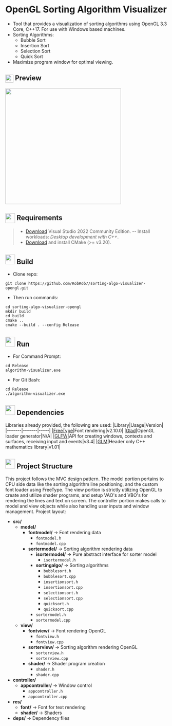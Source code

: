 # OpenGL Sorting Algorithm Visualizer
- Tool that provides a visualization of sorting algorithms using OpenGL 3.3 Core, C++17. For use with Windows based machines.
- Sorting Algorithms:
  - Bubble Sort
  - Insertion Sort
  - Selection Sort
  - Quick Sort
- Maximize program window for optimal viewing.

<h2>
<img src="https://em-content.zobj.net/source/microsoft-teams/400/bar-chart_1f4ca.png" height="25" align="center">
Preview
</h2>
<div style="display: flex;">
    <img src="./gif/quick_sort.gif" height="360"/>
</div>

<h2>
<img src="https://lh4.googleusercontent.com/proxy/4_Zan5D7FOYcviw14ecpCpx8Tvq-ii1DoLIe15O2eDy9INbz2mhP-27Z3HCWby3EaQned-UF-1n4zFzbkSEFt9p7sOQUnsX-q_GyjI4C1-bSIVXTG0z0dugD" height="30" align="center">
Requirements
</h2>

> - [Download](https://visualstudio.microsoft.com/vs/community/) Visual Studio 2022 Community Edition.
> -- Install workloads: *Desktop development with C++*.
> - [Download](https://cmake.org/download/) and install CMake (>= v3.20).

<h2>
<img src="https://em-content.zobj.net/source/microsoft-teams/337/hammer-and-wrench_1f6e0-fe0f.png" height="30",align = "center">
Build
</h2>

- Clone repo:
```
git clone https://github.com/RobRob7/sorting-algo-visualizer-opengl.git
```
- Then run commands:
```
cd sorting-algo-visualizer-opengl
mkdir build
cd build
cmake ..
cmake --build . --config Release
```
<h2>
<img src="https://cdn-icons-png.freepik.com/512/8964/8964273.png" height="30",align = "center">
Run
</h2>

- For Command Prompt:

```
cd Release
algorithm-visualizer.exe
```
- For Git Bash:
```
cd Release
./algorithm-visualizer.exe
```


<h2>
<img src="https://em-content.zobj.net/source/microsoft-3D-fluent/406/package_1f4e6.png" height="30",align = "center">
Dependencies
</h2>

Libraries already provided, the following are used:
|Library|Usage|Version|
|-------|-------|-----|
|[FreeType](https://freetype.org/download.html)|Font rendering|v2.10.0|
|[Glad](https://glad.dav1d.de/)|OpenGL loader generator|N/A|
|[GLFW](https://www.glfw.org/download.html)|API for creating windows, contexts and surfaces, receiving input and events|v3.4|
|[GLM](https://github.com/g-truc/glm/releases/tag/1.0.1)|Header only C++ mathematics library|v1.01|


<h2>
<img src="https://www.traptct.com/wp-content/uploads/2020/04/file-folder-png-1.png" height="30",align = "center">
Project Structure
</h2>

This project follows the MVC design pattern. The model portion pertains to CPU side data like the sorting algorithm line positioning, and the custom font loader using FreeType. The view portion is strictly utilizing OpenGL to create and utilize shader programs, and setup VAO's and VBO's for rendering the lines and text on screen. The controller portion makes calls to model and view objects while also handling user inputs and window management. Project layout:
- **src/**
  - **model/**
    - **fontmodel/** → Font rendering data
        - `fontmodel.h`
        - `fontmodel.cpp`
    - **sortermodel/** → Sorting algorithm rendering data
        - **isortermodel/** → Pure abstract interface for sorter model
          - `isortermodel.h`
        - **sortingalgo/** → Sorting algorithms
          - `bubblesort.h`
          - `bubblesort.cpp`
          - `insertionsort.h`
          - `insertionsort.cpp`
          - `selectionsort.h`
          - `selectionsort.cpp`
          - `quicksort.h`
          - `quicksort.cpp`
        - `sortermodel.h`
        - `sortermodel.cpp`
  - **view/**
    - **fontview/** → Font rendering OpenGL
        - `fontview.h`
        - `fontview.cpp`
    - **sorterview/** → Sorting algorithm rendering OpenGL
        - `sorterview.h`
        - `sorterview.cpp`
    - **shader/** → Shader program creation
        - `shader.h`
        - `shader.cpp`
- **controller/**
    - **appcontroller/** → Window control
      - `appcontroller.h`
      - `appcontroller.cpp`
- **res/**
  - **font/** → Font for text rendering
  - **shader/** → Shaders
- **deps/** → Dependency files

